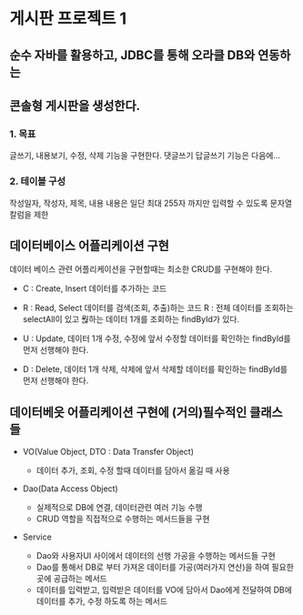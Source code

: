 # 게시판 프로젝트 1

## 순수 자바를 활용하고, JDBC를 통해 오라클 DB와 연동하는
## 콘솔형 게시판을 생성한다.

### 1. 목표
글쓰기, 내용보기, 수정, 삭제 기능을 구현한다.
댓글쓰기 답글쓰기 기능은 다음에...

### 2. 테이블 구성
작성일자, 작성자, 제목, 내용
내용은 일단 최대 255자 까지만 입력할 수 있도록 문자열 칼럼을 제한

## 데이터베이스 어플리케이션 구현
데이터 베이스 관련 어플리케이션을 구현할때는
최소한 CRUD를 구현해야 한다.

* C : Create, Insert 데이터를 추가하는 코드
* R : Read, Select 데이터를 검색(조회, 추출)하는 코드
	R : 전체 데이터를 조회하는 selectAll이 있고
		웒하는 데이터 1개를 조회하는 findById가 있다.
		
* U : Update, 데이터 1개 수정, 수정에 앞서 수정할 데이터를 확인하는
	findById를 먼저 선행해야 한다.
* D : Delete, 데이터 1개 삭제, 삭제에 앞서 삭제할 데이터를 확인하는
	findById를 먼저 선행해야 한다.
	
##  데이터베읏 어플리케이션 구현에 (거의)필수적인 클래스 들
* VO(Value Object, DTO : Data Transfer Object)
	- 데이터 추가, 조회, 수정 할때 데이터를 담아서 옮길 때 사용

* Dao(Data Access Object)
	- 실제적으로 DB에 연결, 데이터관련 여러 기능 수행
	- CRUD 역할을 직접적으로 수행하는 메서드들을 구현
	
* Service
	- Dao와 사용자UI 사이에서 데이터의 선행 가공을 수행하는 메서드들 구현
	- Dao를 통해서 DB로 부터 가져온 데이터를 가공(여러가지 연산)을 하여
		필요한 곳에 공급하는 메서드
	- 데이터를 입력받고, 입력받은 데이터를 VO에 담아서 Dao에게 전달하여
		DB에 데이터를 추가, 수정 하도록 하는 메서드
		
						














